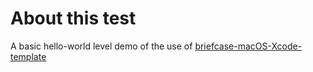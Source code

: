 # About this test

A basic hello-world level demo of the use of [briefcase-macOS-Xcode-template](https://github.com/beeware/briefcase-macOS-Xcode-template)

